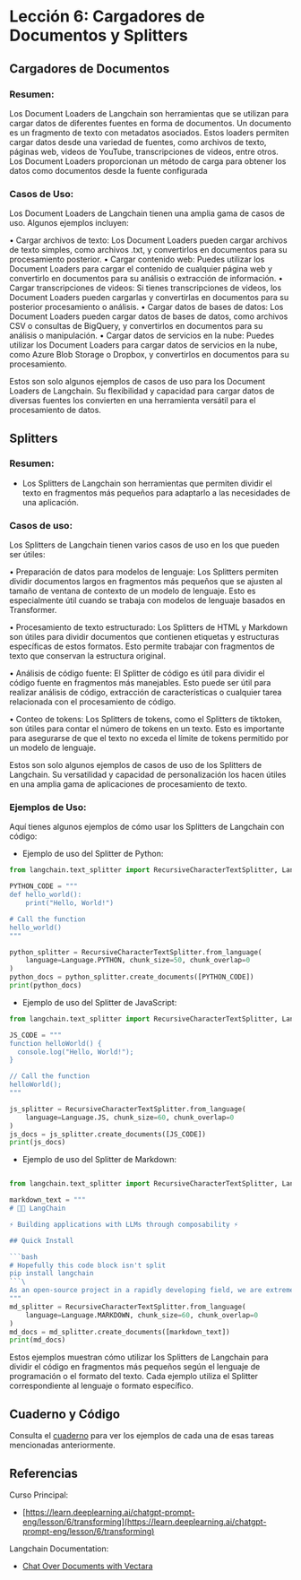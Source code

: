 # Lección 6: Cargadores de Documentos y Splitters

## Cargadores de Documentos

### Resumen:

Los Document Loaders de Langchain son herramientas que se utilizan para cargar datos de diferentes fuentes en forma de documentos. Un documento es un fragmento de texto con metadatos asociados. Estos loaders permiten cargar datos desde una variedad de fuentes, como archivos de texto, páginas web, videos de YouTube, transcripciones de videos, entre otros. Los Document Loaders proporcionan un método de carga para obtener los datos como documentos desde la fuente configurada

### Casos de Uso:

Los Document Loaders de Langchain tienen una amplia gama de casos de uso. Algunos ejemplos incluyen:

• Cargar archivos de texto: Los Document Loaders pueden cargar archivos de texto simples, como archivos .txt, y convertirlos en documentos para su procesamiento posterior.
• Cargar contenido web: Puedes utilizar los Document Loaders para cargar el contenido de cualquier página web y convertirlo en documentos para su análisis o extracción de información.
• Cargar transcripciones de videos: Si tienes transcripciones de videos, los Document Loaders pueden cargarlas y convertirlas en documentos para su posterior procesamiento o análisis.
• Cargar datos de bases de datos: Los Document Loaders pueden cargar datos de bases de datos, como archivos CSV o consultas de BigQuery, y convertirlos en documentos para su análisis o manipulación.
• Cargar datos de servicios en la nube: Puedes utilizar los Document Loaders para cargar datos de servicios en la nube, como Azure Blob Storage o Dropbox, y convertirlos en documentos para su procesamiento.

Estos son solo algunos ejemplos de casos de uso para los Document Loaders de Langchain. Su flexibilidad y capacidad para cargar datos de diversas fuentes los convierten en una herramienta versátil para el procesamiento de datos.

## Splitters

### Resumen:

- Los Splitters de Langchain son herramientas que permiten dividir el texto en fragmentos más pequeños para adaptarlo a las necesidades de una aplicación.

### Casos de uso:

Los Splitters de Langchain tienen varios casos de uso en los que pueden ser útiles:

• Preparación de datos para modelos de lenguaje: Los Splitters permiten dividir documentos largos en fragmentos más pequeños que se ajusten al tamaño de ventana de contexto de un modelo de lenguaje. Esto es especialmente útil cuando se trabaja con modelos de lenguaje basados en Transformer.

• Procesamiento de texto estructurado: Los Splitters de HTML y Markdown son útiles para dividir documentos que contienen etiquetas y estructuras específicas de estos formatos. Esto permite trabajar con fragmentos de texto que conservan la estructura original.

• Análisis de código fuente: El Splitter de código es útil para dividir el código fuente en fragmentos más manejables. Esto puede ser útil para realizar análisis de código, extracción de características o cualquier tarea relacionada con el procesamiento de código.

• Conteo de tokens: Los Splitters de tokens, como el Splitters de tiktoken, son útiles para contar el número de tokens en un texto. Esto es importante para asegurarse de que el texto no exceda el límite de tokens permitido por un modelo de lenguaje.


Estos son solo algunos ejemplos de casos de uso de los Splitters de Langchain. Su versatilidad y capacidad de personalización los hacen útiles en una amplia gama de aplicaciones de procesamiento de texto.

### Ejemplos de Uso:

Aquí tienes algunos ejemplos de cómo usar los Splitters de Langchain con código:

- Ejemplo de uso del Splitter de Python:

```python
from langchain.text_splitter import RecursiveCharacterTextSplitter, Language

PYTHON_CODE = """
def hello_world():
    print("Hello, World!")

# Call the function
hello_world()
"""

python_splitter = RecursiveCharacterTextSplitter.from_language(
    language=Language.PYTHON, chunk_size=50, chunk_overlap=0
)
python_docs = python_splitter.create_documents([PYTHON_CODE])
print(python_docs)
```

- Ejemplo de uso del Splitter de JavaScript:

```python
from langchain.text_splitter import RecursiveCharacterTextSplitter, Language

JS_CODE = """
function helloWorld() {
  console.log("Hello, World!");
}

// Call the function
helloWorld();
"""

js_splitter = RecursiveCharacterTextSplitter.from_language(
    language=Language.JS, chunk_size=60, chunk_overlap=0
)
js_docs = js_splitter.create_documents([JS_CODE])
print(js_docs)
```

- Ejemplo de uso del Splitter de Markdown:

```python

from langchain.text_splitter import RecursiveCharacterTextSplitter, Language

markdown_text = """
# 🦜️🔗 LangChain

⚡ Building applications with LLMs through composability ⚡

## Quick Install

```bash
# Hopefully this code block isn't split
pip install langchain
```\
As an open-source project in a rapidly developing field, we are extremely open to contributions.
"""
md_splitter = RecursiveCharacterTextSplitter.from_language(
    language=Language.MARKDOWN, chunk_size=60, chunk_overlap=0
)
md_docs = md_splitter.create_documents([markdown_text])
print(md_docs)
```

Estos ejemplos muestran cómo utilizar los Splitters de Langchain para dividir el código en fragmentos más pequeños según el lenguaje de programación o el formato del texto. Cada ejemplo utiliza el Splitter correspondiente al lenguaje o formato específico.

## Cuaderno y Código

Consulta el [cuaderno](./lab/l6-cargador-de-documentos-y-splitters.ipynb) para ver los ejemplos de cada una de esas tareas mencionadas anteriormente.

## Referencias

Curso Principal:
- [https://learn.deeplearning.ai/chatgpt-prompt-eng/lesson/6/transforming](https://learn.deeplearning.ai/chatgpt-prompt-eng/lesson/6/transforming)

Langchain Documentation:

- [Chat Over Documents with Vectara](https://python.langchain.com/docs/integrations/providers/vectara/vectara_chat)
